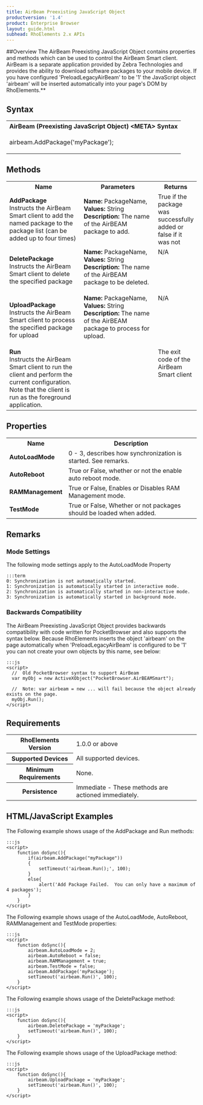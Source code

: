 ```yaml
---
title: AirBeam Preexisting JavaScript Object
productversion: '1.4'
product: Enterprise Browser
layout: guide.html
subhead: RhoElements 2.x APIs
---
```


##Overview
The AirBeam Preexisting JavaScript Object contains properties and methods which can be used to control the AirBeam Smart client. AirBeam is a separate application provided by Zebra Technologies and provides the ability to download software packages to your mobile device. If you have configured 'PreloadLegacyAirBeam' to be '1' the JavaScript object 'airbeam' will be inserted automatically into your page's DOM by RhoElements.**

## Syntax

<table class="re-table"><tr><th class="tableHeading">AirBeam (Preexisting JavaScript Object) &lt;META&gt; Syntax
</th></tr><tr><td class="clsSyntaxCells clsOddRow"><p>airbeam.AddPackage('myPackage');</p></td></tr></table>

## Methods

<table class="re-table"><col width="40%" /><col width="40%" /><col width="20%" /><tr><th class="tableHeading">Name</th><th class="tableHeading">Parameters</th><th class="tableHeading">Returns</th></tr><tr><td style="text-align:left;" class="clsSyntaxCells clsOddRow"><b>AddPackage<br /></b>Instructs the AirBeam Smart client to add the named package to the package list (can be added up to four times)</td><td style="text-align:left;" class="clsSyntaxCells clsOddRow"><b>Name: </b>PackageName, 
<b>Values: </b>String<br /><b>Description: </b>The name of the AirBEAM package to add.<P /></td><td style="text-align:left;" valign="top" class="clsSyntaxCells clsOddRow">True if the package was successfully added or false if it was not</td></tr><tr><td class="clsSyntaxCells clsEvenRow" style="text-align:left;"><b>DeletePackage<br /></b>Instructs the AirBeam Smart client to delete the specified package</td><td class="clsSyntaxCells clsEvenRow" style="text-align:left;"><b>Name: </b>PackageName, 
<b>Values: </b>String<br /><b>Description: </b>The name of the AirBEAM package to be deleted.<P /></td><td class="clsSyntaxCells clsEvenRow" style="text-align:left;" valign="top">N/A</td></tr><tr><td style="text-align:left;" class="clsSyntaxCells clsOddRow"><b>UploadPackage<br /></b>Instructs the AirBeam Smart client to process the specified package for upload</td><td style="text-align:left;" class="clsSyntaxCells clsOddRow"><b>Name: </b>PackageName, 
<b>Values: </b>String<br /><b>Description: </b>The name of the AirBEAM package to process for upload.<P /></td><td style="text-align:left;" valign="top" class="clsSyntaxCells clsOddRow">N/A</td></tr><tr><td class="clsSyntaxCells clsEvenRow" style="text-align:left;"><b>Run<br /></b>Instructs the AirBeam Smart client to run the client and perform the current configuration.  Note that the client is run as the foreground application.</td><td class="clsSyntaxCells clsEvenRow" style="text-align:left;" /><td class="clsSyntaxCells clsEvenRow" style="text-align:left;" valign="top">The exit code of the AirBeam Smart client</td></tr>
</table>

## Properties

<table class="re-table"><col width="20%" /><col width="80%" /><tr><th class="tableHeading">Name</th><th class="tableHeading">Description</th></tr><tr><td style="text-align:left;" class="clsSyntaxCells clsOddRow"><b>AutoLoadMode</b></td><td style="text-align:left;" class="clsSyntaxCells clsOddRow">0 - 3, describes how synchronization is started.  See remarks.</td></tr><tr><td class="clsSyntaxCells clsEvenRow" style="text-align:left;"><b>AutoReboot</b></td><td class="clsSyntaxCells clsEvenRow" style="text-align:left;">True or False, whether or not the enable auto reboot mode.</td></tr><tr><td style="text-align:left;" class="clsSyntaxCells clsOddRow"><b>RAMManagement</b></td><td style="text-align:left;" class="clsSyntaxCells clsOddRow">True or False, Enables or Disables RAM Management mode.</td></tr><tr><td class="clsSyntaxCells clsEvenRow" style="text-align:left;"><b>TestMode</b></td><td class="clsSyntaxCells clsEvenRow" style="text-align:left;">True or False, Whether or not packages should be loaded when added.</td></tr>
</table>

## Remarks
### Mode Settings
The following mode settings apply to the AutoLoadMode Property

	:::term
	0: Synchronization is not automatically started.
	1: Synchronization is automatically started in interactive mode.
	2: Synchronization is automatically started in non-interactive mode.
	3: Synchronization is automatically started in background mode.

### Backwards Compatibility
The AirBeam Preexisting JavaScript Object provides backwards compatibility with code written for PocketBrowser and also supports the syntax below. Because RhoElements inserts the object 'airbeam' on the page automatically when 'PreloadLegacyAirBeam' is configured to be '1' you can not create your own objects by this name, see below:

	:::js
	<script>
	  //  Old PocketBrowser syntax to support AirBeam
	  var myObj = new ActiveXObject("PocketBrowser.AirBEAMSmart"); 
	  
	  //  Note: var airbeam = new ... will fail because the object already exists on the page.
	  myObj.Run();
	</script>

## Requirements

<table class="re-table"><tr><th class="tableHeading">RhoElements Version</th><td class="clsSyntaxCell clsEvenRow">1.0.0 or above
</td></tr><tr><th class="tableHeading">Supported Devices</th><td class="clsSyntaxCell clsOddRow">All supported devices.</td></tr><tr><th class="tableHeading">Minimum Requirements</th><td class="clsSyntaxCell clsOddRow">None.</td></tr><tr><th class="tableHeading">Persistence</th><td class="clsSyntaxCell clsEvenRow">Immediate - These methods are actioned immediately.</td></tr>
</table>

## HTML/JavaScript Examples
The Following example shows usage of the AddPackage and Run methods:

	:::js
	<script>
		function doSync(){
			if(airbeam.AddPackage("myPackage"))
			{
				setTimeout('airbeam.Run();', 100);
			}
			else{
				alert('Add Package Failed.  You can only have a maximum of 4 packages');
			}
		}
	</script>

The Following example shows usage of the AutoLoadMode, AutoReboot, RAMManagement and TestMode properties:

	:::js
	<script>
		function doSync(){
			airbeam.AutoLoadMode = 2;
			airbeam.AutoReboot = false;
			airbeam.RAMManagement = true;
			airbeam.TestMode = false;
			airbeam.AddPackage('myPackage');
			setTimeout('airbeam.Run()', 100);
		}
	</script>

The Following example shows usage of the DeletePackage method:

	:::js
	<script>
		function doSync(){
			airbeam.DeletePackage = 'myPackage';
			setTimeout('airbeam.Run()', 100);
		}
	</script>

The Following example shows usage of the UploadPackage method:

	:::js
	<script>
		function doSync(){
			airbeam.UploadPackage = 'myPackage';
			setTimeout('airbeam.Run()', 100);
		}
	</script>


